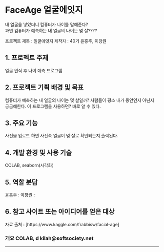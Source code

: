 # FaceAge 얼굴에잇지

내 얼굴을 넣었더니 컴퓨터가 나이를 말해준다?<br>
과연 컴퓨터가 예측하는 내 얼굴의 나이는 몇 살????

프로젝트 제목 : 얼굴에잇지
제작자 : 40기 윤홍주, 이창원

<h2>1. 프로젝트 주제</h2>
  얼굴 인식 후 나이 예측 프로그램

<h2>2. 프로젝트 기획 배경 및 목표</h2>
  컴퓨터가 예측하는 내 얼굴의 나이는 몇 살일까?
  사람들이 평소 내가 동안인지 아닌지 궁금해한다.
  이 프로그램을 사용하면? 바로 알 수 있다.

<h2>3. 주요 기능</h2>
  사진을 업로드 하면 사진속 얼굴이 몇 살로 확인되는지 출력된다.

<h2>4.	개발 환경 및 사용 기술</h2>
  COLAB, seaborn(시각화)

<h2>5.	역할 분담</h2>
  윤홍주 : 
  이창원 : 

<h2>6.	참고 사이트 또는 아이디어를 얻은 대상</h2>
  자료 출처 : [https://www.kaggle.com/frabbisw/facial-age]
  



<h3>개요</h3<br>
  COLAB, d
  kilah@softsociety.net


---
<!-- kilah@softsociety.net
read.md 파일안에 
주제 :
데이터 출처
코랩 링크
조원이름
전처리작업
시각화 : seaborn
학습
최적화함수, 오류함수, 활성화함수
predict 95% -->

